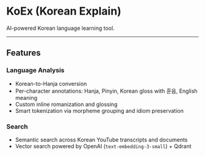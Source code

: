 # KoEx (Korean Explain)

AI-powered Korean language learning tool.

---

## Features

### Language Analysis
- Korean-to-Hanja conversion
- Per-character annotations: Hanja, Pinyin, Korean gloss with 훈음, English meaning
- Custom inline romanization and glossing
- Smart tokenization via morpheme grouping and idiom preservation

### Search
- Semantic search across Korean YouTube transcripts and documents
- Vector search powered by OpenAI (`text-embedding-3-small`) + Qdrant